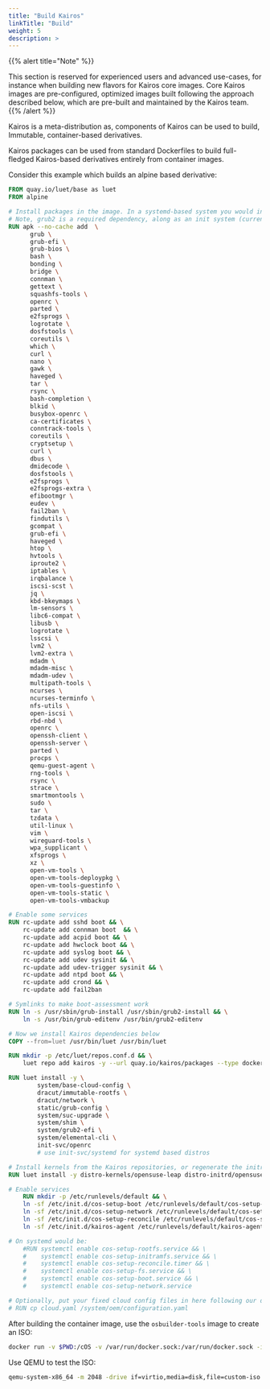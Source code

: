 ```yaml
---
title: "Build Kairos"
linkTitle: "Build"
weight: 5
description: >
---
```


{{% alert title="Note" %}}

This section is reserved for experienced users and advanced use-cases, for instance when building new flavors for Kairos core images. 
Core Kairos images are pre-configured, optimized images built following the approach described below, which are pre-built and maintained by the Kairos team.
{{% /alert %}}

Kairos is a meta-distribution as, components of Kairos can be used to build, Immutable, container-based derivatives.

Kairos packages can be used from standard Dockerfiles to build full-fledged Kairos-based derivatives entirely from container images. 

Consider this example which builds an alpine based derivative:

```Dockerfile
FROM quay.io/luet/base as luet
FROM alpine

# Install packages in the image. In a systemd-based system you would install systemd instead of openrc.
# Note, grub2 is a required dependency, along as an init system (currently openRC and systemd are supported)
RUN apk --no-cache add  \
      grub \
      grub-efi \
      grub-bios \
      bash \
      bonding \
      bridge \
      connman \
      gettext \
      squashfs-tools \
      openrc \
      parted \
      e2fsprogs \
      logrotate \
      dosfstools \
      coreutils \
      which \
      curl \
      nano \
      gawk \
      haveged \
      tar \
      rsync \
      bash-completion \
      blkid \
      busybox-openrc \
      ca-certificates \
      conntrack-tools \
      coreutils \
      cryptsetup \
      curl \
      dbus \
      dmidecode \
      dosfstools \
      e2fsprogs \
      e2fsprogs-extra \
      efibootmgr \
      eudev \
      fail2ban \
      findutils \
      gcompat \
      grub-efi \
      haveged \
      htop \
      hvtools \
      iproute2 \
      iptables \
      irqbalance \
      iscsi-scst \
      jq \
      kbd-bkeymaps \
      lm-sensors \
      libc6-compat \
      libusb \
      logrotate \
      lsscsi \
      lvm2 \
      lvm2-extra \
      mdadm \
      mdadm-misc \
      mdadm-udev \
      multipath-tools \
      ncurses \
      ncurses-terminfo \
      nfs-utils \
      open-iscsi \
      rbd-nbd \
      openrc \
      openssh-client \
      openssh-server \
      parted \
      procps \
      qemu-guest-agent \
      rng-tools \
      rsync \
      strace \
      smartmontools \
      sudo \
      tar \
      tzdata \
      util-linux \
      vim \
      wireguard-tools \
      wpa_supplicant \
      xfsprogs \
      xz \
      open-vm-tools \
      open-vm-tools-deploypkg \
      open-vm-tools-guestinfo \
      open-vm-tools-static \
      open-vm-tools-vmbackup

# Enable some services
RUN rc-update add sshd boot && \
    rc-update add connman boot  && \
    rc-update add acpid boot && \
    rc-update add hwclock boot && \
    rc-update add syslog boot && \
    rc-update add udev sysinit && \
    rc-update add udev-trigger sysinit && \
    rc-update add ntpd boot && \
    rc-update add crond && \
    rc-update add fail2ban

# Symlinks to make boot-assessment work
RUN ln -s /usr/sbin/grub-install /usr/sbin/grub2-install && \
    ln -s /usr/bin/grub-editenv /usr/bin/grub2-editenv

# Now we install Kairos dependencies below
COPY --from=luet /usr/bin/luet /usr/bin/luet

RUN mkdir -p /etc/luet/repos.conf.d && \
    luet repo add kairos -y --url quay.io/kairos/packages --type docker

RUN luet install -y \
        system/base-cloud-config \
        dracut/immutable-rootfs \
        dracut/network \
        static/grub-config \
        system/suc-upgrade \
        system/shim \
        system/grub2-efi \
        system/elemental-cli \
        init-svc/openrc
        # use init-svc/systemd for systemd based distros

# Install kernels from the Kairos repositories, or regenerate the initrd with dracut
RUN luet install -y distro-kernels/opensuse-leap distro-initrd/opensuse-leap

# Enable services
    RUN mkdir -p /etc/runlevels/default && \
    ln -sf /etc/init.d/cos-setup-boot /etc/runlevels/default/cos-setup-boot  && \
    ln -sf /etc/init.d/cos-setup-network /etc/runlevels/default/cos-setup-network  && \
    ln -sf /etc/init.d/cos-setup-reconcile /etc/runlevels/default/cos-setup-reconcile && \
    ln -sf /etc/init.d/kairos-agent /etc/runlevels/default/kairos-agent

# On systemd would be:
	#RUN systemctl enable cos-setup-rootfs.service && \
	#    systemctl enable cos-setup-initramfs.service && \
	#    systemctl enable cos-setup-reconcile.timer && \
	#    systemctl enable cos-setup-fs.service && \
	#    systemctl enable cos-setup-boot.service && \
	#    systemctl enable cos-setup-network.service

# Optionally, put your fixed cloud config files in here following our docs https://kairos.io/docs/reference/configuration/
# RUN cp cloud.yaml /system/oem/configuration.yaml 
```

After building the container image, use the `osbuilder-tools` image to create an ISO:

```bash
docker run -v $PWD:/cOS -v /var/run/docker.sock:/var/run/docker.sock -i --rm quay.io/kairos/osbuilder-tools:latest --name "custom-iso" --debug build-iso --date=false --local $IMAGE --output /cOS/
```

Use QEMU to test the ISO:

```bash
qemu-system-x86_64 -m 2048 -drive if=virtio,media=disk,file=custom-iso.iso
```
